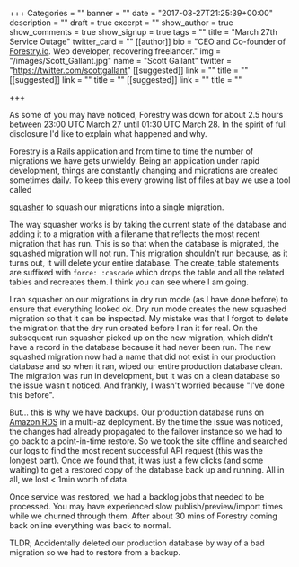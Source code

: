 +++
Categories = ""
banner = ""
date = "2017-03-27T21:25:39+00:00"
description = ""
draft = true
excerpt = ""
show_author = true
show_comments = true
show_signup = true
tags = ""
title = "March 27th Service Outage"
twitter_card = ""
[[author]]
bio = "CEO and Co-founder of <a href='https://forestry.io' title='Forestry.io CMS'>Forestry.io</a>. Web developer, recovering freelancer."
img = "/images/Scott_Gallant.jpg"
name = "Scott Gallant"
twitter = "https://twitter.com/scottgallant"
[[suggested]]
link = ""
title = ""
[[suggested]]
link = ""
title = ""
[[suggested]]
link = ""
title = ""

+++


As some of you may have noticed, Forestry was down for about 2.5 hours between 23:00 UTC March 27 until 01:30 UTC March 28. In the spirit of full disclosure I'd like to explain what happened and why.

Forestry is a Rails application and from time to time the number of migrations we have gets unwieldy. Being an application under rapid development, things are constantly changing and migrations are created sometimes daily. To keep this every growing list of files at bay we use a tool called

<a href="https://github.com/jalkoby/squasher">squasher</a> to squash our migrations into a single migration.

The way squasher works is by taking the current state of the database and adding it to a migration with a filename that reflects the most recent migration that has run. This is so that when the database is migrated, the squashed migration will not run. This migration shouldn't run because, as it turns out, it will delete your entire database. The create_table statements are suffixed with `force: :cascade` which drops the table and all the related tables and recreates them. I think you can see where I am going.

I ran squasher on our migrations in dry run mode (as I have done before) to ensure that everything looked ok. Dry run mode creates the new squashed migration so that it can be inspected. My mistake was that I forgot to delete the migration that the dry run created before I ran it for real. On the subsequent run squasher picked up on the new migration, which didn't have a record in the database because it had never been run. The new squashed migration now had a name that did not exist in our production database and so when it ran, wiped our entire production database clean. The migration was run in development, but it was on a clean database so the issue wasn't noticed. And frankly, I wasn't worried because "I've done this before".

But... this is why we have backups. Our production database runs on 
<a href="https://aws.amazon.com/rds/">Amazon&nbsp;RDS</a> in a multi-az deployment. By the time the issue was noticed, the changes had already propagated to the failover instance so we had to go back to a point-in-time restore. So we took the site offline and searched our logs to find the most recent successful API request (this was the longest part). Once we found that, it was just a few clicks (and some waiting) to get a restored copy of the database back up and running. All in all, we lost < 1min worth of data.

Once service was restored, we had a backlog jobs that needed to be processed. You may have experienced slow publish/preview/import times while we churned through them. After about 30 mins of Forestry coming back online everything was back to normal.

TLDR; Accidentally deleted our production database by way of a bad migration so we had to restore from a backup.
